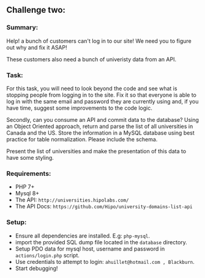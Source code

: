 ## Challenge two:

### Summary:

Help! a bunch of customers can't log in to our site! We need you to figure out why and fix it ASAP!

These customers also need a bunch of univeristy data from an API.

### Task:

For this task, you will need to look beyond the code and see what is stopping people from logging in to the site. Fix it so that everyone is able to log in with the same email and password they are currently using and, if you have time, suggest some improvements to the code logic. 

Secondly, can you consume an API and commit data to the database?
Using an Object Oriented approach, return and parse the list of all universities in Canada and the US.
Store the information in a MySQL database using best practice for table normalization. Please include the schema.

Present the list of universities and make the presentation of this data to have some styling.

### Requirements:

- PHP 7+
- Mysql 8+
- The API: `http://universities.hipolabs.com/`
- The API Docs: `https://github.com/Hipo/university-domains-list-api`

### Setup:

- Ensure all dependencies are installed. E.g: `php-mysql`.
- import the provided SQL dump file located in the `database` directory.
- Setup PDO data for mysql host, username and password in `actions/login.php` script.
- Use credentials to attempt to login: `ahuillet@hotmail.com , Blackburn`.
- Start debugging!

